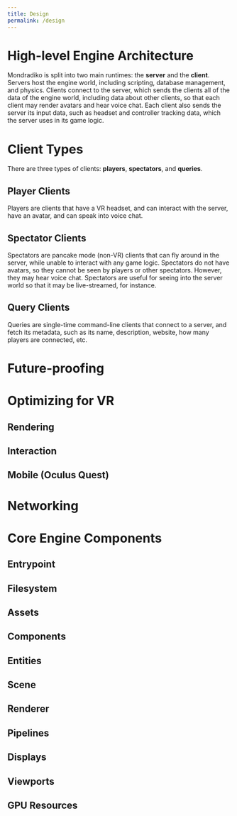 ```yaml
---
title: Design
permalink: /design
---
```


# High-level Engine Architecture

Mondradiko is split into two main runtimes: the **server** and the **client**.
Servers host the engine world, including scripting, database management,
and physics. Clients connect to the server, which sends the clients all of the
data of the engine world, including data about other clients, so that each
client may render avatars and hear voice chat. Each client also sends the server
its input data, such as headset and controller tracking data, which the server
uses in its game logic.

# Client Types

There are three types of clients: **players**, **spectators**, and **queries**.

## Player Clients

Players are clients that have a VR headset, and can interact with the server,
have an avatar, and can speak into voice chat.

## Spectator Clients

Spectators are pancake mode (non-VR) clients that can fly around in the server,
while unable to interact with any game logic. Spectators do not have avatars,
so they cannot be seen by players or other spectators. However, they may hear
voice chat. Spectators are useful for seeing into the server world so that it
may be live-streamed, for instance.

## Query Clients

Queries are single-time command-line clients that connect to a server, and fetch
its metadata, such as its name, description, website, how many players are
connected, etc.

# Future-proofing

# Optimizing for VR

## Rendering

## Interaction

## Mobile (Oculus Quest)

# Networking

# Core Engine Components

## Entrypoint

## Filesystem

## Assets

## Components

## Entities

## Scene

## Renderer

## Pipelines

## Displays

## Viewports

##  GPU Resources
